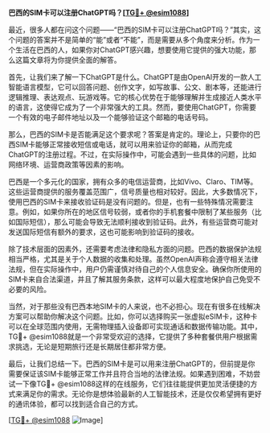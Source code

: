 **巴西的SIM卡可以注册ChatGPT吗？[[TG💪+ @esim1088](https://t.me/s/esim1088)]**

最近，很多人都在问这个问题——“巴西的SIM卡可以注册ChatGPT吗？”其实，这个问题的答案并不是简单的“能”或者“不能”，而是需要从多个角度来分析。作为一个生活在巴西的人，如果你对ChatGPT感兴趣，想要使用它提供的强大功能，那么这篇文章将为你提供全面的解答。

首先，让我们来了解一下ChatGPT是什么。ChatGPT是由OpenAI开发的一款人工智能语言模型，它可以回答问题、创作文字，如写故事、公文、剧本等，还能进行逻辑推理、表达观点、玩游戏等。它的核心优势在于能够理解并生成接近人类水平的语言，这使得它成为了一个非常强大的工具。然而，要使用ChatGPT，你需要一个有效的电子邮件地址以及一个能够验证这个邮箱的电话号码。

那么，巴西的SIM卡是否能满足这个要求呢？答案是肯定的。理论上，只要你的巴西SIM卡能够正常接收短信或电话，就可以用来验证你的邮箱，从而完成ChatGPT的注册过程。不过，在实际操作中，可能会遇到一些具体的问题，比如网络环境、运营商政策等因素的影响。

巴西是一个多元化的国家，拥有众多的电信运营商，比如Vivo、Claro、TIM等。这些运营商提供的服务覆盖范围广，信号质量也相对较好。因此，大多数情况下，使用巴西的SIM卡来接收验证码是没有问题的。但是，也有一些特殊情况需要注意。例如，如果你所在的地区信号较弱，或者你的手机套餐中限制了某些服务（比如国际短信），那么可能会导致无法顺利接收到验证码。此外，有些运营商可能对发送国际短信有额外的要求，这也可能影响到验证码的接收。

除了技术层面的因素外，还需要考虑法律和隐私方面的问题。巴西的数据保护法规相当严格，尤其是关于个人数据的收集和处理。虽然OpenAI声称会遵守相关法律法规，但在实际操作中，用户仍需谨慎对待自己的个人信息安全。确保你所使用的SIM卡来自合法渠道，并且了解其服务条款，这样可以最大程度地保护自己免受不必要的风险。

当然，对于那些没有巴西本地SIM卡的人来说，也不必担心。现在有很多在线解决方案可以帮助你解决这个问题。比如，你可以选择购买一张虚拟eSIM卡，这种卡可以在全球范围内使用，无需物理插入设备即可实现通话和数据传输功能。其中，TG💪+ @esim1088就是一个非常受欢迎的选择，它提供了多种套餐供用户根据需求挑选，无论是短期旅行还是长期居住都非常方便。

最后，让我们总结一下。巴西的SIM卡是可以用来注册ChatGPT的，但前提是你需要保证该SIM卡能够正常工作并且符合当地的法律法规。如果遇到困难，不妨尝试一下像TG💪+ @esim1088这样的在线服务，它们往往能提供更加灵活便捷的方式来满足你的需求。无论你是想体验最新的人工智能技术，还是仅仅希望拥有更好的通讯体验，都可以找到适合自己的方式。

[[TG💪+ @esim1088](https://t.me/s/esim1088) ![Image](https://i.postimg.cc/4NQfJmqS/Snipaste-2025-05-13-00-14-12.png)]